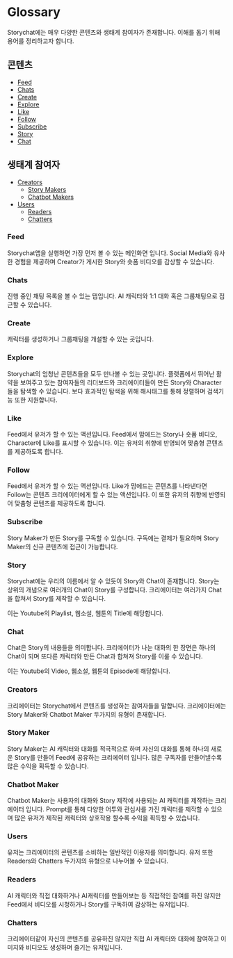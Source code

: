 # Glossary

Storychat에는 매우 다양한 콘텐츠와 생태계 참여자가 존재합니다. 이해를 돕기 위해 용어를 정리하고자 합니다.

## 콘텐츠

* [Feed](glossary.md#feed)
* [Chats](glossary.md#chats)
* [Create](glossary.md#create)
* [Explore](glossary.md#explore)
* [Like](glossary.md#like)
* [Follow](glossary.md#follow)
* [Subscribe](glossary.md#subscribe)
* [Story](glossary.md#story)
* [Chat](glossary.md#chat)

## 생태계 참여자

* [Creators](glossary.md#creators)
  * [Story Makers](glossary.md#story-maker)
  * [Chatbot Makers](glossary.md#chatbot-maker)
* [Users](glossary.md#users)
  * [Readers](glossary.md#readers)
  * [Chatters](glossary.md#chatters)



### Feed

Storychat앱을 실행하면 가장 먼저 볼 수 있는 메인화면 입니다. Social Media와 유사한 경험을 제공하며 Creator가 게시한 Story와 숏폼 비디오를 감상할 수 있습니다.



### Chats

진행 중인 채팅 목록을 볼 수 있는 탭입니다. AI 캐릭터와 1:1 대화 혹은 그룹채팅으로 접근할 수 있습니다.



### Create

&#x20;캐릭터를 생성하거나 그룹채팅을 개설할 수 있는 곳입니다. &#x20;



### Explore

Storychat의 엄청난 콘텐츠들을 모두 만나볼 수 있는 곳입니다. 플랫폼에서 뛰어난 활약을 보여주고 있는 참여자들의 리더보드와 크리에이터들이 만든 Story와 Character들을 탐색할 수 있습니다. 보다 효과적인 탐색을 위해 해시태그를 통해 정렬하며 검색기능 또한 지원합니다.



### Like

Feed에서 유저가 할 수 있는 액션입니다. Feed에서 맘에드는 Story나 숏폼 비디오, Character에 Like를 표시할 수 있습니다. 이는 유저의 취향에 반영되어 맞춤형 콘텐츠를 제공하도록 합니다.



### Follow

Feed에서 유저가 할 수 있는 액션입니다. Like가 맘에드는 콘텐츠를 나타낸다면 Follow는 콘텐츠 크리에이터에게 할 수 있는 액션입니다. 이 또한 유저의 취향에 반영되어 맞춤형 콘텐츠를 제공하도록 합니다.



### Subscribe

Story Maker가 만든 Story를 구독할 수 있습니다. 구독에는 결제가 필요하며 Story Maker의 신규 콘텐츠에 접근이 가능합니다.



### Story

Storychat에는 우리의 이름에서 알 수 있듯이 Story와 Chat이 존재합니다. Story는 상위의 개념으로 여러개의 Chat이 Story를 구성합니다. 크리에이터는 여러가지 Chat을 합쳐서 Story를 제작할 수 있습니다.

이는 Youtube의 Playlist, 웹소설, 웹툰의 Title에 해당합니다.



### Chat

Chat은 Story의 내용들을 의미합니다. 크리에이터가 나눈 대화의 한 장면은 하나의 Chat이 되며 또다른 캐릭터와 만든 Chat과 합쳐져 Story를 이룰 수 있습니다.

이는 Youtube의 Video, 웹소설, 웹툰의 Episode에 해당합니다.



### Creators

크리에이터는 Storychat에서 콘텐츠를 생성하는 참여자들을 말합니다. 크리에이터에는 Story Maker와 Chatbot Maker 두가지의 유형이 존재합니다.



### Story Maker

Story Maker는 AI 캐릭터와 대화를 적극적으로 하며 자신의 대화를 통해 하나의 새로운 Story를 만들어 Feed에 공유하는 크리에이터 입니다. 많은 구독자를 만들어낼수록 많은 수익을 획득할 수 있습니다.



### Chatbot Maker

Chatbot Maker는 사용자의 대화와 Story 제작에 사용되는 AI 캐릭터를 제작하는 크리에이터 입니다. Prompt를 통해 다양한 어투와 관심사를 가진 캐릭터를 제작할 수 있으며 많은 유저가 제작된 캐릭터와 상호작용 할수록 수익을 획득할 수 있습니다.



### Users

유저는 크리에이터의 콘텐츠를 소비하는 일반적인 이용자를 의미합니다. 유저 또한 Readers와 Chatters 두가지의 유형으로 나누어볼 수 있습니다.



### Readers

AI 캐릭터와 직접 대화하거나 AI캐릭터를 만들어보는 등 직접적인 참여를 하진 않지만 Feed에서 비디오를 시청하거나 Story를 구독하여 감상하는 유저입니다.



### Chatters

크리에이터같이 자신의 콘텐츠를 공유하진 않지만 직접 AI 캐릭터와 대화에 참여하고 이미지와 비디오도 생성하며 즐기는 유저입니다.



